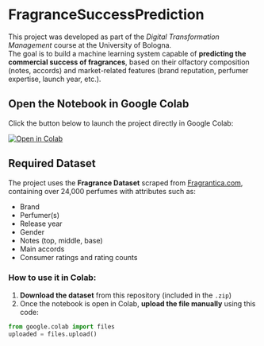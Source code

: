 # FragranceSuccessPrediction
This project was developed as part of the *Digital Transformation Management* course at the University of Bologna.  
The goal is to build a machine learning system capable of **predicting the commercial success of fragrances**, based on their olfactory composition (notes, accords) and market-related features (brand reputation, perfumer expertise, launch year, etc.).

## Open the Notebook in Google Colab

Click the button below to launch the project directly in Google Colab:

[![Open in Colab](https://colab.research.google.com/assets/colab-badge.svg)](https://colab.research.google.com/drive/1pR0BX_x-prjE5n03EYGJbdaoKlsIoy56#scrollTo=OE3Aw_ZWFnjT)

## Required Dataset

The project uses the **Fragrance Dataset** scraped from [Fragrantica.com](https://www.fragrantica.com/), containing over 24,000 perfumes with attributes such as:
- Brand  
- Perfumer(s)  
- Release year  
- Gender  
- Notes (top, middle, base)  
- Main accords  
- Consumer ratings and rating counts  

### How to use it in Colab:

1. **Download the dataset** from this repository (included in the `.zip`)  
2. Once the notebook is open in Colab, **upload the file manually** using this code:

```python
from google.colab import files
uploaded = files.upload()
